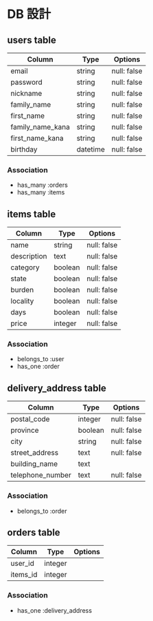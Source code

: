 # DB 設計

## users table

| Column             | Type                | Options                 |
|--------------------|---------------------|-------------------------|
| email              | string              | null: false             |
| password           | string              | null: false             |
| nickname           | string              | null: false             |
| family_name        | string              | null: false             |
| first_name         | string              | null: false             |
| family_name_kana   | string              | null: false             |
| first_name_kana    | string              | null: false             |
| birthday           | datetime            | null: false             |

### Association
- has_many :orders
- has_many :items

## items table

| Column             | Type                | Options                 |
|--------------------|---------------------|-------------------------|
| name               | string              | null: false             |
| description        | text                | null: false             |
| category           | boolean             | null: false             |
| state              | boolean             | null: false             |
| burden             | boolean             | null: false             |
| locality           | boolean             | null: false             |
| days               | boolean             | null: false             |
| price              | integer             | null: false             |

### Association
- belongs_to :user
- has_one :order

## delivery_address table

| Column             | Type                | Options                 |
|--------------------|---------------------|-------------------------|
| postal_code        | integer             | null: false             |
| province           | boolean             | null: false             |
| city               | string              | null: false             |
| street_address     | text                | null: false             |
| building_name      | text                |                         |
| telephone_number   | text                | null: false             |

### Association
- belongs_to :order


## orders table

| Column             | Type                | Options                 |
|--------------------|---------------------|-------------------------|
| user_id            | integer             |                         |
| items_id           | integer             |                         |

### Association
- has_one :delivery_address